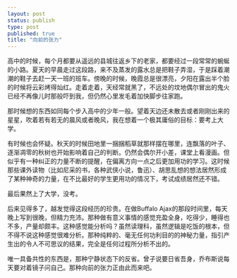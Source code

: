 ```yaml
--- 
layout: post
status: publish
type: post
published: true
title: "向前的张力"
---
```


高中的时候，每个月都要从遥远的县城往返乡下的老家，都要经过一段常常的蜿蜒的小路。夏天的早晨走过这段路，来不及蒸发的露水总是把鞋子弄湿，于是踩着潮潮的鞋子去赶一天一班的班车。傍晚的时候，晚霞总是很漂亮，夕阳在露出半个脸的时候将云彩烤得灿红。走着走着，天经常就黑了，不远处的坟地偶尔冒出的鬼火已经不再像儿时那般吓到我，但仍然心里发毛着加快脚步往家跑。

那时候想的东西如同每个步入高中的少年一般。望着天边还未散去或者刚刚出来的星星，吹着若有若无的晨风或者晚风，我在想着一个极其庸俗的目标：要考上大学。

有时候也会怀疑。秋天的时候田地里一捆捆稻草就那样摆在哪里，连飘落的叶子、逐渐凋零的秋树也开始影响着自己的判断。仍然会偶尔开小差，课堂上看漫画。但似乎有一种纠正的力量不断的提醒，在偏离方向一点之后更加用功的学习。这时候那些课外读物（比如尼采的书，各种武侠小说，鲁迅）、胡思乱想的想法居然形成了某种神奇的力量，在不比最好的学生更用功的情况下，考试成绩居然还不错。

最后果然上了大学，没考。

后来见得多了，越发觉得这段经历的珍贵。在做Buffalo Ajax的那段时间里，每天晚上写到很晚，但精力充沛。那种做有意义事情的感觉充盈全身，吃得少，睡得也不多，产量却颇丰。这种感觉能分析吗？虽然读理科，虽然逻辑是吃饭的根本，但不得不说这种感觉很难分析。那种纯粹的、毫无任何功利目的的神秘力量，指引产生出的令人不可思议的结果，完全是任何过程所分析不出的。

唯一具备共性的东西是，那种宁静状态下的反省。曾子说要日省吾身，乔布斯说每天要对着镜子问自己。那种向前的张力正由此而来吧。
